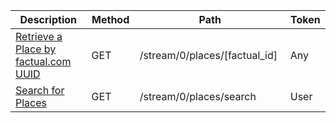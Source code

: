<table>
    <thead>
        <tr>
            <th width="410">Description</th>
            <th width="80">Method</th>
            <th width="320">Path</th>
            <th width="60">Token</th>
        </tr>
    </thead>
    <tbody>
        <tr>
            <td><a href="/docs/resources/place/#retrieve-a-place">Retrieve a Place by factual.com UUID</a></td>
            <td>GET</td>
            <td>/stream/0/places/[factual_id]</td>
            <td>Any</td>
        </tr>
        <tr>
            <td><a href="/docs/resources/place/#search-for-a-place">Search for Places</a></td>
            <td>GET</td>
            <td>/stream/0/places/search</td>
            <td>User</td>
        </tr>
    </tbody>
</table>
